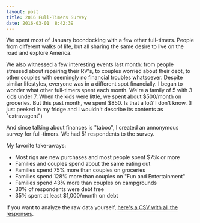 ```yaml
---
layout: post
title: 2016 Full-Timers Survey
date: 2016-03-01  8:42:39
---
```


We spent most of January boondocking with a few other full-timers. People from different walks of life, but all sharing the same desire to live on the road and explore America.

<!-- more -->

<script src="https://code.jquery.com/jquery-1.12.1.min.js"></script>
<script src="https://code.highcharts.com/highcharts.js"></script>

<style>
  .chart {
    min-width: 310px;
    height: 400px;
    max-width: 600px;
    margin: 0 auto;
    margin-bottom: 100px;
  }
</style>

We also witnessed a few interesting events last month: from people stressed about repairing their RV's, to couples worried about their debt, to other couples with seemingly no financial troubles whatsoever. Despite similar lifestyles, everyone was in a different spot financially. I began to wonder what other full-timers spent each month. We're a family of 5 with 3 kids under 7. When the kids were little, we spent about $500/month on groceries. But this past month, we spent $850. Is that a lot? I don't know. (I just peeked in my fridge and I wouldn't describe its contents as "extravagent")

And since talking about finances is "taboo", I created an annonymous survey for full-timers. We had 51 respondents to the survey.

My favorite take-aways:

* Most rigs are new purchases and most people spent $75k or more
* Families and couples spend about the same eating out
* Families spend 75% more than couples on groceries
* Families spend 128% more than couples on "Fun and Entertainment"
* Families spend 43% more than couples on campgrounds
* 30% of respondents were debt free
* 35% spent at least $1,000/month on debt

If you want to analyze the raw data yourself, [here's a CSV with all the responses](/files/2016-full-timers-survey.csv).

<script>
$(function () {
    $('#num-adults').highcharts({
        chart: {
            plotBackgroundColor: null,
            plotBorderWidth: null,
            plotShadow: false,
            type: 'pie'
        },
        title: {
            text: 'How many adults in your rig?'
        },
        tooltip: {
            pointFormat: '{series.name}: <b>{point.percentage:.1f}%</b>'
        },
        plotOptions: {
            pie: {
                allowPointSelect: true,
                cursor: 'pointer',
                dataLabels: {
                    enabled: true,
                    format: '<b>{point.name}</b>: {point.percentage:.1f} %',
                    style: {
                        color: (Highcharts.theme && Highcharts.theme.contrastTextColor) || 'black'
                    }
                }
            }
        },
        series: [{
            name: 'Number of adults',
            colorByPoint: true,
            data: [{
                name: '1',
                y: 9.8
            }, {
                name: '2',
                y: 88.2,
                sliced: true,
                selected: true
            }, {
                name: '3',
                y: 2
            }]
        }]
    });
});
</script>

<div id="num-adults" class="chart"></div>

<script>
$(function () {
    $('#num-kids').highcharts({
        chart: {
            plotBackgroundColor: null,
            plotBorderWidth: null,
            plotShadow: false,
            type: 'pie'
        },
        title: {
            text: 'How many kids in your rig?'
        },
        tooltip: {
            pointFormat: '{series.name}: <b>{point.percentage:.1f}%</b>'
        },
        plotOptions: {
            pie: {
                allowPointSelect: true,
                cursor: 'pointer',
                dataLabels: {
                    enabled: true,
                    format: '<b>{point.name}</b>: {point.percentage:.1f} %',
                    style: {
                        color: (Highcharts.theme && Highcharts.theme.contrastTextColor) || 'black'
                    }
                }
            }
        },
        series: [{
            name: 'Number of kids',
            colorByPoint: true,
            data: [{
                name: '1',
                y: 5.9
            }, {
                name: '2',
                y: 21.6
            }, {
                name: 'None',
                y: 60.8,
                sliced: true,
                selected: true
            }, {
              name: '3',
              y: 7.8
            }, {
              name: '4',
              y: 3.9
            }]
        }]
    });
});
</script>

<div id="num-kids" class="chart"></div>

<script>
$(function () {
    $('#income').highcharts({
        chart: {
            plotBackgroundColor: null,
            plotBorderWidth: null,
            plotShadow: false,
            type: 'pie'
        },
        title: {
            text: 'What is your approximate average household income?'
        },
        tooltip: {
            pointFormat: '{series.name}: <b>{point.percentage:.1f}%</b>'
        },
        plotOptions: {
            pie: {
                allowPointSelect: true,
                cursor: 'pointer',
                dataLabels: {
                    enabled: true,
                    format: '<b>{point.name}</b>: {point.percentage:.1f} %',
                    style: {
                        color: (Highcharts.theme && Highcharts.theme.contrastTextColor) || 'black'
                    }
                }
            }
        },
        series: [{
            name: 'Number of kids',
            colorByPoint: true,
            data: [{
                name: '$0-$24,999',
                y: 7.7
            }, {
                name: '$25,000-$49,999',
                y: 21.6
            }, {
                name: '$50,000-$74,999',
                y: 11.5
            }, {
              name: '$75,000-$99,999',
              y: 23.1,
              sliced: true,
              selected: true
            }, {
              name: '$100,000-$124,999',
              y: 7.7
            }, {
              name: '$125,000-$149,000',
              y: 11.5
            }, {
              name: '$150,000-$174,999',
              y: 9.6

            }]
        }]
    });
});
</script>

<div id="income" class="chart"></div>

<script>
$(function () {
    $('#rig-spend').highcharts({
        chart: {
            plotBackgroundColor: null,
            plotBorderWidth: null,
            plotShadow: false,
            type: 'pie'
        },
        title: {
            text: 'How much did you spend on your rig when you bought it? (including initial upgrades/remodel)'
        },
        tooltip: {
            pointFormat: '{series.name}: <b>{point.percentage:.1f}%</b>'
        },
        plotOptions: {
            pie: {
                allowPointSelect: true,
                cursor: 'pointer',
                dataLabels: {
                    enabled: true,
                    format: '<b>{point.name}</b>: {point.percentage:.1f} %',
                    style: {
                        color: (Highcharts.theme && Highcharts.theme.contrastTextColor) || 'black'
                    }
                }
            }
        },
        series: [{
            name: 'Cost of rig',
            colorByPoint: true,
            data: [{
                name: '$0-$4,999',
                y: 3.8
            }, {
                name: '$5,000-$9,999',
                y: 7.7
            }, {
                name: '$10,000-$29,999',
                y: 23.1
            }, {
              name: '$30,000-$49,999',
              y: 21.2
            }, {
              name: '$50,000-$74,999',
              y: 13.5
            }, {
              name: '$75,000+',
              y: 30.8,
              sliced: true,
              selected: true
            }]
        }]
    });
});
</script>

<div id="rig-spend" class="chart"></div>

<script>
$(function () {
    $('#rig-age').highcharts({
        chart: {
            plotBackgroundColor: null,
            plotBorderWidth: null,
            plotShadow: false,
            type: 'pie'
        },
        title: {
            text: 'How old is your rig?'
        },
        tooltip: {
            pointFormat: '{series.name}: <b>{point.percentage:.1f}%</b>'
        },
        plotOptions: {
            pie: {
                allowPointSelect: true,
                cursor: 'pointer',
                dataLabels: {
                    enabled: true,
                    format: '<b>{point.name}</b>: {point.percentage:.1f} %',
                    style: {
                        color: (Highcharts.theme && Highcharts.theme.contrastTextColor) || 'black'
                    }
                }
            }
        },
        series: [{
            name: 'Age of rig',
            colorByPoint: true,
            data: [{
              name: '0-2 years',
              y: 32.7,
              sliced: true,
              selected: true
            }, {
                name: '2-5 years',
                y: 11.5
            }, {
                name: '6-10 years',
                y: 25
            }, {
              name: 'More than 10 years',
              y: 30.8
            }]
        }]
    });
});
</script>

<div id="rig-age" class="chart"></div>


<script>
  $(function () {
      $('#expenditures').highcharts({
          chart: {
              type: 'bar'
          },
          title: {
              text: 'Monthly Expenditures - Average From All Responses'
          },
          xAxis: {
              categories: ['Groceries', 'Eating out', 'Fun & Entertainment', 'Campground fees', 'Trailer maintenance', 'Vehicle maintenance', 'Trailer insurance', 'Vehicle insurance', 'Data plans',  'Gas', 'Debt'],
          },
          yAxis: {
            min: 0,
            labels: {
              formatter: function() {
                return '$' + Highcharts.numberFormat(this.value, 0);
              }
            }
          },
          tooltip: {
              valueSuffix: ' millions'
          },
          plotOptions: {
              bar: {
                  dataLabels: {
                      enabled: true,
                      formatter: function () {
                        return '$' + Highcharts.numberFormat(this.y, 0);
                      }
                  }
              }
          },
          credits: {
              enabled: false
          },
          series: [{
            name: "Categories",
            data: [548, 287, 169, 537, 92, 108, 119, 123, 184, 352, 1040]
          }]
      });
  });
</script>

<div id="expenditures" class="chart"></div>


<script>
  $(function () {
      $('#expenditures-no-kids').highcharts({
          chart: {
              type: 'bar'
          },
          title: {
              text: 'Monthly Expenditures - No Kids'
          },
          xAxis: {
              categories: ['Groceries', 'Eating out', 'Fun & Entertainment', 'Campground fees', 'Trailer maintenance', 'Vehicle maintenance', 'Trailer insurance', 'Vehicle insurance', 'Data plans',  'Gas', 'Debt'],
          },
          yAxis: {
            min: 0,
            labels: {
              formatter: function() {
                return '$' + Highcharts.numberFormat(this.value, 0);
              }
            }
          },
          tooltip: {
              valueSuffix: ' millions'
          },
          plotOptions: {
              bar: {
                  dataLabels: {
                      enabled: true,
                      formatter: function () {
                        return '$' + Highcharts.numberFormat(this.y, 0);
                      }
                  }
              }
          },
          credits: {
              enabled: false
          },
          series: [{
            name: "Categories",
            data: [417, 278, 113, 461, 109, 98,  137, 137, 167, 280, 1006]
          }]
      });
  });
</script>

<div id="expenditures-no-kids" class="chart"></div>

<script>
  $(function () {
      $('#expenditures-with-kids').highcharts({
          chart: {
              type: 'bar'
          },
          title: {
              text: 'Monthly Expenditures - With Kids'
          },
          xAxis: {
              categories: ['Groceries', 'Eating out', 'Fun & Entertainment', 'Campground fees', 'Trailer maintenance', 'Vehicle maintenance', 'Trailer insurance', 'Vehicle insurance', 'Data plans',  'Gas', 'Debt'],
          },
          yAxis: {
            min: 0,
            labels: {
              formatter: function() {
                return '$' + Highcharts.numberFormat(this.value, 0);
              }
            }
          },
          tooltip: {
              valueSuffix: ' millions'
          },
          plotOptions: {
              bar: {
                  dataLabels: {
                      enabled: true,
                      formatter: function () {
                        return '$' + Highcharts.numberFormat(this.y, 0);
                      }
                  }
              }
          },

          credits: {
              enabled: false
          },
          series: [{
            name: "Categories",
            data: [731, 271, 258, 661, 66, 115, 91, 103, 200, 466, 1027]
          }]
      });
  });
</script>

<div id="expenditures-with-kids" class="chart"></div>

There you have it. Just remember: this is not scientific, and it certainly doesn't cover the 1,000,000+ people that claim an RV as their full-time residence. But I hope this information helps give you a small sense of how a few other full-timers spend their money.
